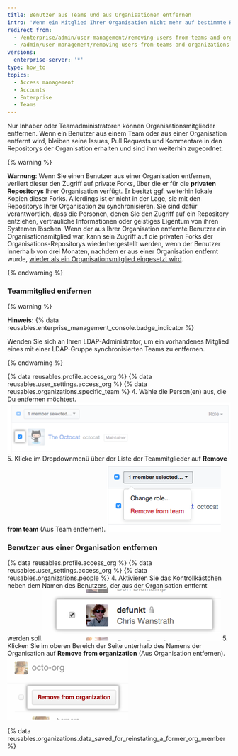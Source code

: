 ```yaml
---
title: Benutzer aus Teams und aus Organisationen entfernen
intro: 'Wenn ein Mitglied Ihrer Organisation nicht mehr auf bestimmte Repositorys zugreifen muss, können Sie es aus dem Team entfernen, das diesen Zugriff ermöglicht. Wenn ein Mitglied Ihrer Organisation nicht mehr auf Repositorys zugreifen muss, die der Organisation gehören, können Sie es aus der Organisation entfernen.'
redirect_from:
  - /enterprise/admin/user-management/removing-users-from-teams-and-organizations
  - /admin/user-management/removing-users-from-teams-and-organizations
versions:
  enterprise-server: '*'
type: how_to
topics:
  - Access management
  - Accounts
  - Enterprise
  - Teams
---
```


Nur Inhaber oder Teamadministratoren können Organisationsmitglieder entfernen. Wenn ein Benutzer aus einem Team oder aus einer Organisation entfernt wird, bleiben seine Issues, Pull Requests und Kommentare in den Repositorys der Organisation erhalten und sind ihm weiterhin zugeordnet.

{% warning %}

**Warnung**: Wenn Sie einen Benutzer aus einer Organisation entfernen, verliert dieser den Zugriff auf private Forks, über die er für die **privaten Repositorys** Ihrer Organisation verfügt. Er besitzt ggf. weiterhin lokale Kopien dieser Forks. Allerdings ist er nicht in der Lage, sie mit den Repositorys Ihrer Organisation zu synchronisieren. Sie sind dafür verantwortlich, dass die Personen, denen Sie den Zugriff auf ein Repository entziehen, vertrauliche Informationen oder geistiges Eigentum von ihren Systemen löschen. Wenn der aus Ihrer Organisation entfernte Benutzer ein Organisationsmitglied war, kann sein Zugriff auf die privaten Forks der Organisations-Repositorys wiederhergestellt werden, wenn der Benutzer innerhalb von drei Monaten, nachdem er aus einer Organisation entfernt wurde, [wieder als ein Organisationsmitglied eingesetzt wird](/articles/reinstating-a-former-member-of-your-organization).

{% endwarning %}

### Teammitglied entfernen

{% warning %}

**Hinweis:** {% data reusables.enterprise_management_console.badge_indicator %}

Wenden Sie sich an Ihren LDAP-Administrator, um ein vorhandenes Mitglied eines mit einer LDAP-Gruppe synchronisierten Teams zu entfernen.

{% endwarning %}

{% data reusables.profile.access_org %}
{% data reusables.user_settings.access_org %}
{% data reusables.organizations.specific_team %}
4. Wähle die Person(en) aus, die Du entfernen möchtest. ![Kontrollkästchen neben dem Organisationsmitglied](/assets/images/help/teams/team-member-check-box.png)
5. Klicke im Dropdownmenü über der Liste der Teammitglieder auf **Remove from team** (Aus Team entfernen). ![Dropdownmenü mit Option zum Ändern der Rolle](/assets/images/help/teams/bulk-edit-drop-down.png)

### Benutzer aus einer Organisation entfernen

{% data reusables.profile.access_org %}
{% data reusables.user_settings.access_org %}
{% data reusables.organizations.people %}
4. Aktivieren Sie das Kontrollkästchen neben dem Namen des Benutzers, der aus der Organisation entfernt werden soll.![Kontrollkästchen zum Entfernen des Benutzers](/assets/images/help/organizations/Organization-remove-user.png)
5. Klicken Sie im oberen Bereich der Seite unterhalb des Namens der Organisation auf **Remove from organization** (Aus Organisation entfernen). ![Schaltfläche „Remove from organization“ (Aus Organisation entfernen)](/assets/images/help/organizations/Organization-remove-from-organization-button.png)

{% data reusables.organizations.data_saved_for_reinstating_a_former_org_member %}
